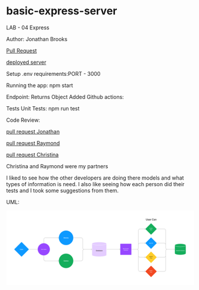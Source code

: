 # basic-express-server

LAB - 04
Express

Author: Jonathan Brooks

[Pull Request](https://github.com/jonbrooks01/api-server/pull/8)

[deployed server](https://deployment-practice-main.onrender.com)

Setup
.env requirements:PORT - 3000

Running the app: npm start

Endpoint: Returns Object
Added Github actions:

<!-- {
  "domain": "deployment-practice-main.onrender.com/",
  "status": "{name: name}",
 "port":
} -->
Tests
Unit Tests: npm run test
<!-- Lint Tests: npm run lint -->

Code Review:

[pull request Jonathan](https://github.com/jonbrooks01/api-server/pull/7)

[pull request Raymond](https://github.com/rpruazol/server-deployment-practice/pull/8)

[pull request Christina](https://github.com/Chollie1987/basic-express-server/pull/7)

Christina and Raymond were my partners

I liked to see how the other developers are doing there models and what types of information is need. I also like seeing how each person did their tests and I took some suggestions from them.

UML:

![UML](./UML.jpg)
